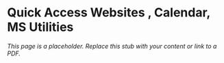 #    Quick Access Websites , Calendar, MS Utilities

_This page is a placeholder. Replace this stub with your content or link to a PDF._
